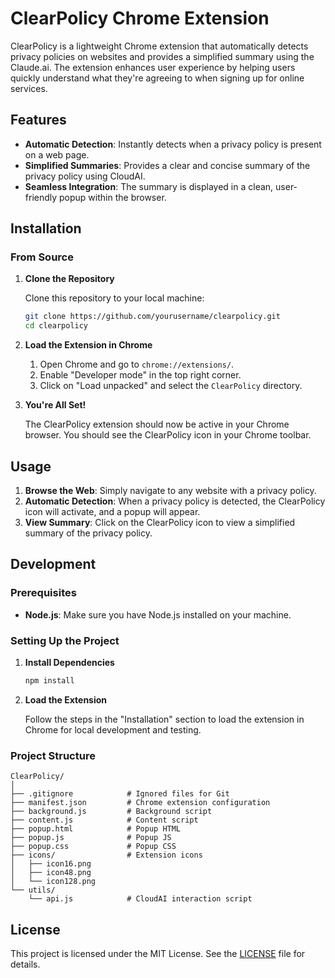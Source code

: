 
# ClearPolicy Chrome Extension

ClearPolicy is a lightweight Chrome extension that automatically detects privacy policies on websites and provides a simplified summary using the Claude.ai. The extension enhances user experience by helping users quickly understand what they're agreeing to when signing up for online services.

## Features

- **Automatic Detection**: Instantly detects when a privacy policy is present on a web page.
- **Simplified Summaries**: Provides a clear and concise summary of the privacy policy using CloudAI.
- **Seamless Integration**: The summary is displayed in a clean, user-friendly popup within the browser.

## Installation

### From Source

1. **Clone the Repository**

   Clone this repository to your local machine:

   ```bash
   git clone https://github.com/yourusername/clearpolicy.git
   cd clearpolicy
   ```

2. **Load the Extension in Chrome**

   1. Open Chrome and go to `chrome://extensions/`.
   2. Enable "Developer mode" in the top right corner.
   3. Click on "Load unpacked" and select the `ClearPolicy` directory.

3. **You're All Set!**

   The ClearPolicy extension should now be active in your Chrome browser. You should see the ClearPolicy icon in your Chrome toolbar.

## Usage

1. **Browse the Web**: Simply navigate to any website with a privacy policy.
2. **Automatic Detection**: When a privacy policy is detected, the ClearPolicy icon will activate, and a popup will appear.
3. **View Summary**: Click on the ClearPolicy icon to view a simplified summary of the privacy policy.

## Development

### Prerequisites

- **Node.js**: Make sure you have Node.js installed on your machine.

### Setting Up the Project

1. **Install Dependencies**

   ```bash
   npm install
   ```

2. **Load the Extension**

   Follow the steps in the "Installation" section to load the extension in Chrome for local development and testing.

### Project Structure

```plaintext
ClearPolicy/
│
├── .gitignore            # Ignored files for Git
├── manifest.json         # Chrome extension configuration
├── background.js         # Background script
├── content.js            # Content script
├── popup.html            # Popup HTML
├── popup.js              # Popup JS
├── popup.css             # Popup CSS
├── icons/                # Extension icons
│   ├── icon16.png
│   ├── icon48.png
│   └── icon128.png
└── utils/
    └── api.js            # CloudAI interaction script
```

## License

This project is licensed under the MIT License. See the [LICENSE](LICENSE) file for details.